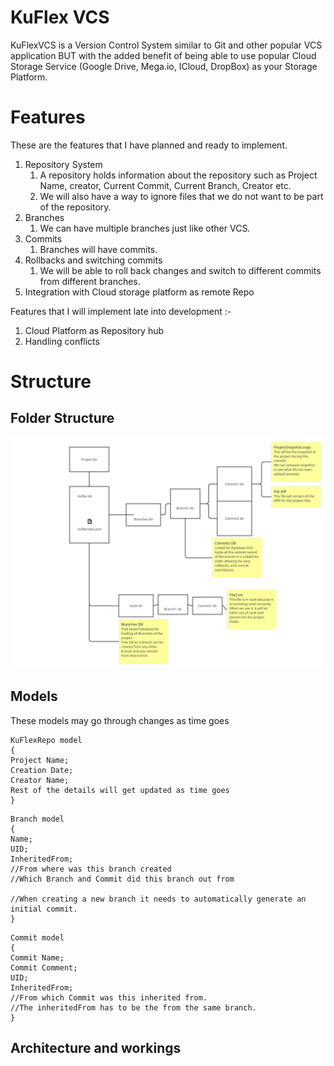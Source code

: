 # KuFlex VCS
KuFlexVCS is a Version Control System similar to Git and other popular VCS application BUT with the added benefit of being able to use popular Cloud Storage Service (Google Drive, Mega.io, ICloud, DropBox) as your Storage Platform.

# Features
These are the features that I have planned and ready to implement. 
1. Repository System
   1. A repository holds information about the repository such as Project Name, creator, Current Commit, Current Branch, Creator etc.
   2. We will also have a way to ignore files that we do not want to be part of the repository.
2. Branches
   1. We can have multiple branches just like other VCS.
3. Commits
   1. Branches will have commits.
4. Rollbacks and switching commits
   1. We will be able to roll back changes and switch to different commits from different branches.
5. Integration with Cloud storage platform as remote Repo

Features that I will implement late into development :- <br>
1. Cloud Platform as Repository hub
2. Handling conflicts

# Structure
## Folder Structure
![dirstructure.jpg](external_resources/dirstructure.jpg)
## Models
These models may go through changes as time goes
```
KuFlexRepo model
{
Project Name;
Creation Date;
Creator Name;
Rest of the details will get updated as time goes
}
```
```
Branch model
{
Name;
UID;
InheritedFrom; 
//From where was this branch created
//Which Branch and Commit did this branch out from

//When creating a new branch it needs to automatically generate an initial commit.
}
```
```
Commit model
{
Commit Name;
Commit Comment;
UID;
InheritedFrom;
//From which Commit was this inherited from.
//The inheritedFrom has to be the from the same branch.
}
```
## Architecture and workings
